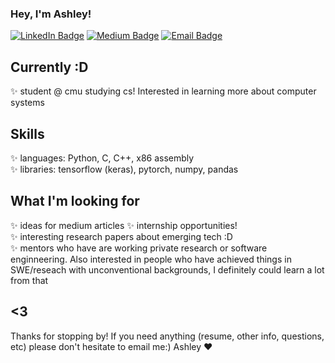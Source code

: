 ### Hey, I'm Ashley!
[![LinkedIn Badge](https://img.shields.io/badge/-LinkedIn-blue?style=flat-square&logo=Linkedin&logoColor=white&link=LINK_TO_YOUR_LINKEDIN_PROFILE)](https://www.linkedin.com/in/ashleycz/)
[![Medium Badge](https://img.shields.io/badge/-Medium-black?style=flat-square&logo=Medium&link=LINK_TO_YOUR_MEDIUM_PROFILE)](https://medium.com/@ashleyycz)
[![Email Badge](https://img.shields.io/badge/-email-red?style=flat-square&logo=Gmail&logoColor=white&link=mailto:example@example.com)](mailto:aczumak@andrew.cmu.edu)

## Currently :D
✨ student @ cmu studying cs! Interested in learning more about computer systems<br>

## Skills
✨ languages: Python, C, C++, x86 assembly<br>
✨ libraries: tensorflow (keras), pytorch, numpy, pandas<br>

## What I'm looking for
✨ ideas for medium articles 
✨ internship opportunities!<br>
✨ interesting research papers about emerging tech :D<br>
✨ mentors who have are working private research or software enginneering. Also interested in people who have achieved things in SWE/reseach with unconventional backgrounds, I definitely could learn a lot from that<br>

## <3 
Thanks for stopping by! If you need anything (resume, other info, questions, etc) please don't hesitate to email me:)
Ashley ❤️ 

